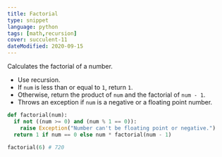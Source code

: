 ```yaml
---
title: Factorial
type: snippet
language: python
tags: [math,recursion]
cover: succulent-11
dateModified: 2020-09-15
---
```


Calculates the factorial of a number.

- Use recursion.
- If `num` is less than or equal to `1`, return `1`.
- Otherwise, return the product of `num` and the factorial of `num - 1`.
- Throws an exception if `num` is a negative or a floating point number.

```py
def factorial(num):
  if not ((num >= 0) and (num % 1 == 0)):
    raise Exception("Number can't be floating point or negative.")
  return 1 if num == 0 else num * factorial(num - 1)

factorial(6) # 720
```
